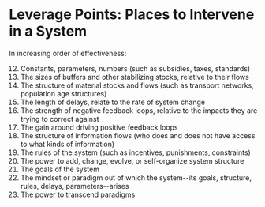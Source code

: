 # Leverage Points: Places to Intervene in a System

In increasing order of effectiveness:

12. Constants, parameters, numbers (such as subsidies, taxes, standards)
11. The sizes of buffers and other stabilizing stocks, relative to their flows
10. The structure of material stocks and flows (such as transport networks, population age structures)
09. The length of delays, relate to the rate of system change
08. The strength of negative feedback loops, relative to the impacts they are trying to correct against
07. The gain around driving positive feedback loops
06. The structure of information flows (who does and does not have access to what kinds of information)
05. The rules of the system (such as incentives, punishments, constraints)
04. The power to add, change, evolve, or self-organize system structure
03. The goals of the system
02. The mindset or paradigm out of which the system--its goals, structure, rules, delays, parameters--arises
01. The power to transcend paradigms
